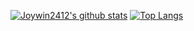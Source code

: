 [![Joywin2412's github stats](https://github-readme-stats.vercel.app/api?username=Joywin2412&count_private=true&show_icons=true&theme=radical&hide_rank=false)](https://github.com/Joywin2412/github-readme-stats)
[![Top Langs](https://github-readme-stats.vercel.app/api/top-langs/?username=Joywin2412)](https://github.com/Joywin2412/github-readme-stats)
<!-- - 🔭 I’m currently working on ...
- 🌱 I’m currently learning ...
- 👯 I’m looking to collaborate on ...
- 🤔 I’m looking for help with ...
- 💬 Ask me about ...
- 📫 How to reach me: ...
- 😄 Pronouns: ...
- ⚡ Fun fact: ... -->

